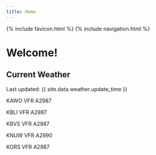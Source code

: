 ```yaml
---
title: Home
---
```

{% include favicon.html %}
{% include navigation.html %}
# Welcome!

## Current Weather

Last updated: {{ site.data.weather.update_time }}

KAWO VFR A2987

KBLI VFR A2987

KBVS VFR A2987

KNUW VFR A2990

KORS VFR A2987


